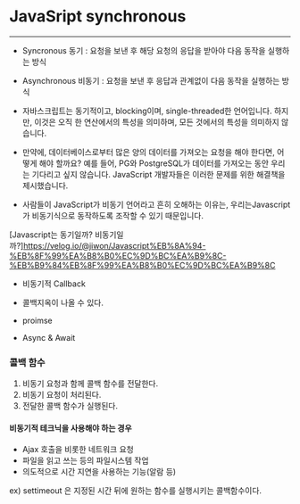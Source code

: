 
# JavaSript synchronous

--------------------------------------

+ Syncronous 동기 : 요청을 보낸 후 해당 요청의 응답을 받아야 다음 동작을 실행하는 방식
+ Asynchronous 비동기 : 요청을 보낸 후 응답과 관계없이 다음 동작을 실행하는 방식

+ 자바스크립트는 동기적이고, blocking이며, single-threaded한 언어입니다. 
하지만, 이것은 오직 한 연산에서의 특성을 의미하며, 모든 것에서의 특성을 의미하지 않습니다.

+ 만약에, 데이터베이스로부터 많은 양의 데이터를 가져오는 요청을 해야 한다면, 어떻게 해야 할까요? 예를 들어, PG와 PostgreSQL가 데이터를 가져오는 동안 우리는 기다리고 싶지 않습니다. JavaScript 개발자들은 이러한 문제를 위한 해결책을 제시했습니다.

+ 사람들이 JavaScript가 비동기 언어라고 흔히 오해하는 이유는, 우리는Javascript가 비동기식으로 동작하도록 조작할 수 있기 때문입니다.

[Javascript는 동기일까? 비동기일까?]<https://velog.io/@jiwon/Javascript%EB%8A%94-%EB%8F%99%EA%B8%B0%EC%9D%BC%EA%B9%8C-%EB%B9%84%EB%8F%99%EA%B8%B0%EC%9D%BC%EA%B9%8C>


+ 비동기적 Callback 
+ 콜백지옥이 나올 수 있다.

+ proimse

+ Async & Await

### 콜백 함수
1. 비동기 요청과 함께 콜백 함수를 전달한다.
2. 비동기 요청이 처리된다.
3. 전달한 콜백 함수가 실행된다.


#### 비동기적 테크닉을 사용해야 하는 경우

+ Ajax 호출을 비롯한 네트워크 요청
+ 파일을 읽고 쓰는 등의 파일시스템 작업 
+ 의도적으로 시간 지연을 사용하는 기능(알람 등)

ex) settimeout 은 지정된 시간 뒤에 원하는 함수를 실행시키는 콜백함수이다.